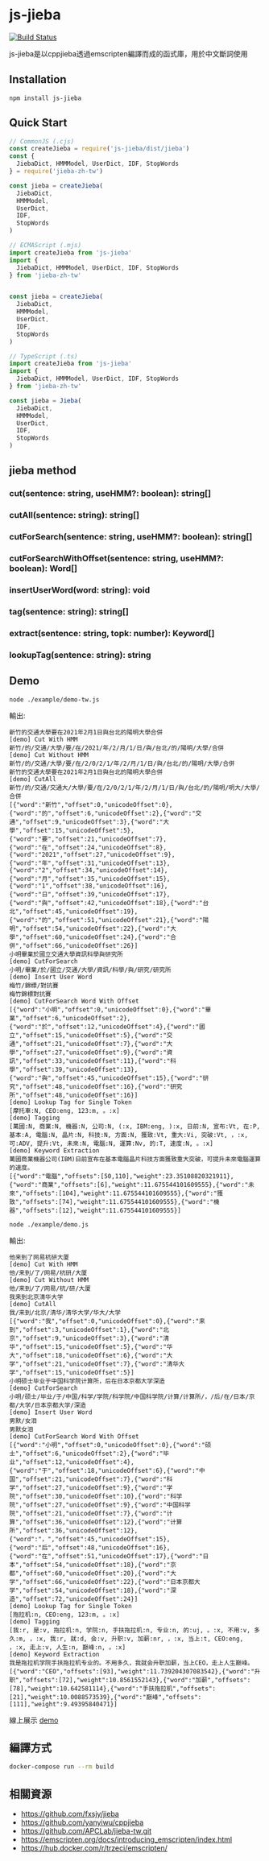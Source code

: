 # js-jieba

[![Build Status](https://travis-ci.org/josudoey/js-jieba.svg?branch=master)](https://travis-ci.org/josudoey/js-jieba)

js-jieba是以cppjieba透過emscripten編譯而成的函式庫，用於中文斷詞使用


## Installation
```
npm install js-jieba
```

## Quick Start

```cjs
// CommonJS (.cjs)
const createJieba = require('js-jieba/dist/jieba')
const {
  JiebaDict, HMMModel, UserDict, IDF, StopWords
} = require('jieba-zh-tw')

const jieba = createJieba(
  JiebaDict,
  HMMModel,
  UserDict,
  IDF,
  StopWords
)
```

```mjs
// ECMAScript (.mjs)
import createJieba from 'js-jieba'
import {
  JiebaDict, HMMModel, UserDict, IDF, StopWords
} from 'jieba-zh-tw'


const jieba = createJieba(
  JiebaDict,
  HMMModel,
  UserDict,
  IDF,
  StopWords
)
```

```ts
// TypeScript (.ts)
import createJieba from 'js-jieba'
import {
  JiebaDict, HMMModel, UserDict, IDF, StopWords
} from 'jieba-zh-tw'

const jieba = Jieba(
  JiebaDict,
  HMMModel,
  UserDict,
  IDF,
  StopWords
)
```

## jieba method

### cut(sentence: string, useHMM?: boolean): string[]
### cutAll(sentence: string): string[]
### cutForSearch(sentence: string, useHMM?: boolean): string[]
### cutForSearchWithOffset(sentence: string, useHMM?: boolean): Word[]
### insertUserWord(word: string): void
### tag(sentence: string): string[]
### extract(sentence: string, topk: number): Keyword[]
### lookupTag(sentence: string): string

## Demo
```
node ./example/demo-tw.js
```

輸出:
```
新竹的交通大學要在2021年2月1日與台北的陽明大學合併
[demo] Cut With HMM
新竹/的/交通/大學/要/在/2021/年/2/月/1/日/與/台北/的/陽明/大學/合併
[demo] Cut Without HMM
新竹/的/交通/大學/要/在/2/0/2/1/年/2/月/1/日/與/台北/的/陽明/大學/合併
新竹的交通大學要在2021年2月1日與台北的陽明大學合併
[demo] CutAll
新竹/的/交通/交通大/大學/要/在/2/0/2/1/年/2/月/1/日/與/台北/的/陽明/明大/大學/合併
[{"word":"新竹","offset":0,"unicodeOffset":0},{"word":"的","offset":6,"unicodeOffset":2},{"word":"交通","offset":9,"unicodeOffset":3},{"word":"大學","offset":15,"unicodeOffset":5},{"word":"要","offset":21,"unicodeOffset":7},{"word":"在","offset":24,"unicodeOffset":8},{"word":"2021","offset":27,"unicodeOffset":9},{"word":"年","offset":31,"unicodeOffset":13},{"word":"2","offset":34,"unicodeOffset":14},{"word":"月","offset":35,"unicodeOffset":15},{"word":"1","offset":38,"unicodeOffset":16},{"word":"日","offset":39,"unicodeOffset":17},{"word":"與","offset":42,"unicodeOffset":18},{"word":"台北","offset":45,"unicodeOffset":19},{"word":"的","offset":51,"unicodeOffset":21},{"word":"陽明","offset":54,"unicodeOffset":22},{"word":"大學","offset":60,"unicodeOffset":24},{"word":"合併","offset":66,"unicodeOffset":26}]
小明畢業於國立交通大學資訊科學與研究所
[demo] CutForSearch
小明/畢業/於/國立/交通/大學/資訊/科學/與/研究/研究所
[demo] Insert User Word
梅竹/錦標/對抗賽
梅竹錦標對抗賽
[demo] CutForSearch Word With Offset
[{"word":"小明","offset":0,"unicodeOffset":0},{"word":"畢業","offset":6,"unicodeOffset":2},{"word":"於","offset":12,"unicodeOffset":4},{"word":"國立","offset":15,"unicodeOffset":5},{"word":"交通","offset":21,"unicodeOffset":7},{"word":"大學","offset":27,"unicodeOffset":9},{"word":"資訊","offset":33,"unicodeOffset":11},{"word":"科學","offset":39,"unicodeOffset":13},{"word":"與","offset":45,"unicodeOffset":15},{"word":"研究","offset":48,"unicodeOffset":16},{"word":"研究所","offset":48,"unicodeOffset":16}]
[demo] Lookup Tag for Single Token
[摩托車:N, CEO:eng, 123:m, 。:x]
[demo] Tagging
[萬國:N, 商業:N, 機器:N, 公司:N, (:x, IBM:eng, ):x, 日前:N, 宣布:Vt, 在:P, 基本:A, 電腦:N, 晶片:N, 科技:N, 方面:N, 獲致:Vt, 重大:Vi, 突破:Vt, ，:x, 可:ADV, 提升:Vt, 未來:N, 電腦:N, 運算:Nv, 的:T, 速度:N, 。:x]
[demo] Keyword Extraction
萬國商業機器公司(IBM)日前宣布在基本電腦晶片科技方面獲致重大突破，可提升未來電腦運算的速度。
[{"word":"電腦","offsets":[50,110],"weight":23.35108820321911},{"word":"商業","offsets":[6],"weight":11.675544101609555},{"word":"未來","offsets":[104],"weight":11.675544101609555},{"word":"獲致","offsets":[74],"weight":11.675544101609555},{"word":"機器","offsets":[12],"weight":11.675544101609555}]
```


```
node ./example/demo.js
```

輸出:

```
他来到了网易杭研大厦
[demo] Cut With HMM
他/来到/了/网易/杭研/大厦
[demo] Cut Without HMM
他/来到/了/网易/杭/研/大厦
我来到北京清华大学
[demo] CutAll
我/来到/北京/清华/清华大学/华大/大学
[{"word":"我","offset":0,"unicodeOffset":0},{"word":"来到","offset":3,"unicodeOffset":1},{"word":"北京","offset":9,"unicodeOffset":3},{"word":"清华","offset":15,"unicodeOffset":5},{"word":"华大","offset":18,"unicodeOffset":6},{"word":"大学","offset":21,"unicodeOffset":7},{"word":"清华大学","offset":15,"unicodeOffset":5}]
小明硕士毕业于中国科学院计算所，后在日本京都大学深造
[demo] CutForSearch
小明/硕士/毕业/于/中国/科学/学院/科学院/中国科学院/计算/计算所/，/后/在/日本/京都/大学/日本京都大学/深造
[demo] Insert User Word
男默/女泪
男默女泪
[demo] CutForSearch Word With Offset
[{"word":"小明","offset":0,"unicodeOffset":0},{"word":"硕士","offset":6,"unicodeOffset":2},{"word":"毕业","offset":12,"unicodeOffset":4},{"word":"于","offset":18,"unicodeOffset":6},{"word":"中国","offset":21,"unicodeOffset":7},{"word":"科学","offset":27,"unicodeOffset":9},{"word":"学院","offset":30,"unicodeOffset":10},{"word":"科学院","offset":27,"unicodeOffset":9},{"word":"中国科学院","offset":21,"unicodeOffset":7},{"word":"计算","offset":36,"unicodeOffset":12},{"word":"计算所","offset":36,"unicodeOffset":12},{"word":"，","offset":45,"unicodeOffset":15},{"word":"后","offset":48,"unicodeOffset":16},{"word":"在","offset":51,"unicodeOffset":17},{"word":"日本","offset":54,"unicodeOffset":18},{"word":"京都","offset":60,"unicodeOffset":20},{"word":"大学","offset":66,"unicodeOffset":22},{"word":"日本京都大学","offset":54,"unicodeOffset":18},{"word":"深造","offset":72,"unicodeOffset":24}]
[demo] Lookup Tag for Single Token
[拖拉机:n, CEO:eng, 123:m, 。:x]
[demo] Tagging
[我:r, 是:v, 拖拉机:n, 学院:n, 手扶拖拉机:n, 专业:n, 的:uj, 。:x, 不用:v, 多久:m, ，:x, 我:r, 就:d, 会:v, 升职:v, 加薪:nr, ，:x, 当上:t, CEO:eng, ，:x, 走上:v, 人生:n, 巅峰:n, 。:x]
[demo] Keyword Extraction
我是拖拉机学院手扶拖拉机专业的。不用多久，我就会升职加薪，当上CEO，走上人生巅峰。
[{"word":"CEO","offsets":[93],"weight":11.739204307083542},{"word":"升职","offsets":[72],"weight":10.8561552143},{"word":"加薪","offsets":[78],"weight":10.642581114},{"word":"手扶拖拉机","offsets":[21],"weight":10.0088573539},{"word":"巅峰","offsets":[111],"weight":9.49395840471}]
```

線上展示 [demo](https://josudoey.github.io/js-jieba/)

## 編譯方式

```sh
docker-compose run --rm build
```

## 相關資源
 - https://github.com/fxsjy/jieba
 - https://github.com/yanyiwu/cppjieba
 - https://github.com/APCLab/jieba-tw.git 
 - https://emscripten.org/docs/introducing_emscripten/index.html
 - https://hub.docker.com/r/trzeci/emscripten/
